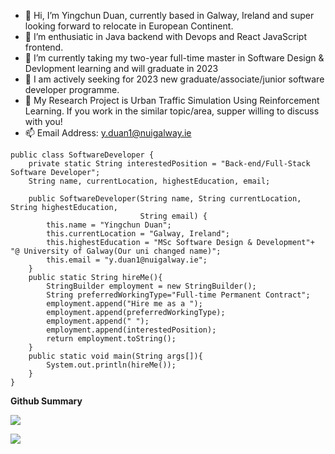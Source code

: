 - 👋 Hi, I’m Yingchun Duan, currently based in Galway, Ireland and super looking forward to relocate in European Continent.
- 👀 I’m enthusiatic in Java backend with Devops and React JavaScript frontend.
- 🌱 I’m currently taking my two-year full-time master in Software Design & Devlopment learning and will graduate in 2023
- 🎯 I am actively seeking for 2023 new graduate/associate/junior software developer programme.
- 💞️ My Research Project is Urban Traffic Simulation Using Reinforcement Learning. If you work in the similar topic/area, supper willing to discuss with you!
- 📫 Email Address: y.duan1@nuigalway.ie
```
public class SoftwareDeveloper {
    private static String interestedPosition = "Back-end/Full-Stack Software Developer";
    String name, currentLocation, highestEducation, email;

    public SoftwareDeveloper(String name, String currentLocation, String highestEducation,
                             String email) {
        this.name = "Yingchun Duan";
        this.currentLocation = "Galway, Ireland";
        this.highestEducation = "MSc Software Design & Development"+ "@ University of Galway(Our uni changed name)";
        this.email = "y.duan1@nuigalway.ie";
    }
    public static String hireMe(){
        StringBuilder employment = new StringBuilder();
        String preferredWorkingType="Full-time Permanent Contract";
        employment.append("Hire me as a ");
        employment.append(preferredWorkingType);
        employment.append(" ");
        employment.append(interestedPosition);
        return employment.toString();
    }
    public static void main(String args[]){
        System.out.println(hireMe());
    }
}
```
<Strong>Github Summary<Strong/>
<p>
<a href="https://github.com/anuraghazra/github-readme-stats"> 
    <img align="center" src="https://github-readme-stats.vercel.app/api?username=MarinaDuan&&show_icons=true&theme=radical&count_private=true"/>
  </a>
</p>
<a href="https://github.com/MarinaDuan/bibliography-management-system">
  <img align="center" src="https://github-readme-stats.vercel.app/api/top-langs/?username=MarinaDuan&theme=radical" />
</a>
